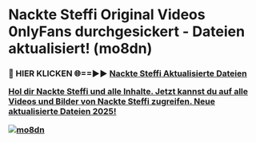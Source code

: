 # Nackte Steffi Original Videos 0nlyFans durchgesickert - Dateien aktualisiert! (mo8dn)

<h3>🔴 HIER KLICKEN 🌐==►► <a href="https://tinyurl.com/h6vf6nb8" rel="nofollow">Nackte Steffi Aktualisierte Dateien

Hol dir Nackte Steffi und alle Inhalte. Jetzt kannst du auf alle Videos und Bilder von Nackte Steffi zugreifen. Neue aktualisierte Dateien 2025!

[![mo8dn](https://i.imgur.com/sD4kR3V.gif)](https://tinyurl.com/h6vf6nb8)
